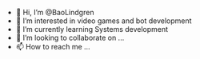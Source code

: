 - 👋 Hi, I’m @BaoLindgren
- 👀 I’m interested in video games and bot development
- 🌱 I’m currently learning Systems development
- 💞️ I’m looking to collaborate on ...
- 📫 How to reach me ...

<!---
BaoLindgren/BaoLindgren is a ✨ special ✨ repository because its `README.md` (this file) appears on your GitHub profile.
You can click the Preview link to take a look at your changes.
--->
